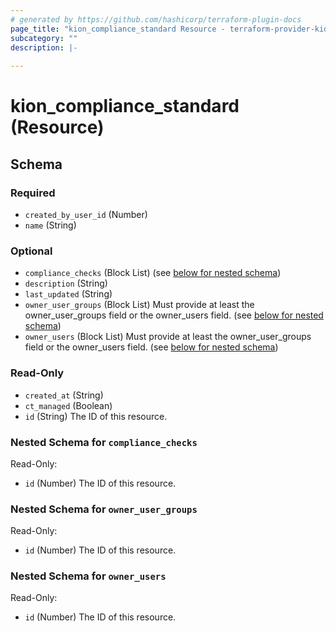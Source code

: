 ```yaml
---
# generated by https://github.com/hashicorp/terraform-plugin-docs
page_title: "kion_compliance_standard Resource - terraform-provider-kion"
subcategory: ""
description: |-
  
---
```


# kion_compliance_standard (Resource)





<!-- schema generated by tfplugindocs -->
## Schema

### Required

- `created_by_user_id` (Number)
- `name` (String)

### Optional

- `compliance_checks` (Block List) (see [below for nested schema](#nestedblock--compliance_checks))
- `description` (String)
- `last_updated` (String)
- `owner_user_groups` (Block List) Must provide at least the owner_user_groups field or the owner_users field. (see [below for nested schema](#nestedblock--owner_user_groups))
- `owner_users` (Block List) Must provide at least the owner_user_groups field or the owner_users field. (see [below for nested schema](#nestedblock--owner_users))

### Read-Only

- `created_at` (String)
- `ct_managed` (Boolean)
- `id` (String) The ID of this resource.

<a id="nestedblock--compliance_checks"></a>
### Nested Schema for `compliance_checks`

Read-Only:

- `id` (Number) The ID of this resource.


<a id="nestedblock--owner_user_groups"></a>
### Nested Schema for `owner_user_groups`

Read-Only:

- `id` (Number) The ID of this resource.


<a id="nestedblock--owner_users"></a>
### Nested Schema for `owner_users`

Read-Only:

- `id` (Number) The ID of this resource.


